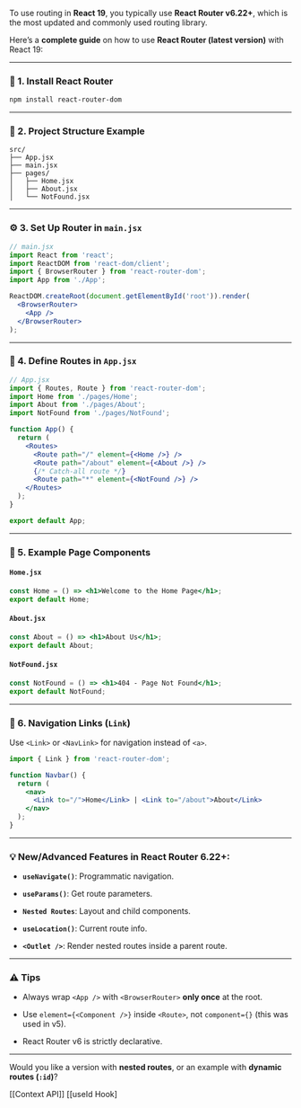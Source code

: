 To use routing in **React 19**, you typically use **React Router v6.22+**, which is the most updated and commonly used routing library.

Here’s a **complete guide** on how to use **React Router (latest version)** with React 19:

---

### 🧠 1. **Install React Router**

```bash
npm install react-router-dom
```

---

### 🧱 2. **Project Structure Example**

```
src/
├── App.jsx
├── main.jsx
├── pages/
│   ├── Home.jsx
│   ├── About.jsx
│   └── NotFound.jsx
```

---

### ⚙️ 3. **Set Up Router in `main.jsx`**

```jsx
// main.jsx
import React from 'react';
import ReactDOM from 'react-dom/client';
import { BrowserRouter } from 'react-router-dom';
import App from './App';

ReactDOM.createRoot(document.getElementById('root')).render(
  <BrowserRouter>
    <App />
  </BrowserRouter>
);
```

---

### 🧭 4. **Define Routes in `App.jsx`**

```jsx
// App.jsx
import { Routes, Route } from 'react-router-dom';
import Home from './pages/Home';
import About from './pages/About';
import NotFound from './pages/NotFound';

function App() {
  return (
    <Routes>
      <Route path="/" element={<Home />} />
      <Route path="/about" element={<About />} />
      {/* Catch-all route */}
      <Route path="*" element={<NotFound />} />
    </Routes>
  );
}

export default App;
```

---

### 📄 5. **Example Page Components**

#### `Home.jsx`

```jsx
const Home = () => <h1>Welcome to the Home Page</h1>;
export default Home;
```

#### `About.jsx`

```jsx
const About = () => <h1>About Us</h1>;
export default About;
```

#### `NotFound.jsx`

```jsx
const NotFound = () => <h1>404 - Page Not Found</h1>;
export default NotFound;
```

---

### 🔗 6. **Navigation Links (`Link`)**

Use `<Link>` or `<NavLink>` for navigation instead of `<a>`.

```jsx
import { Link } from 'react-router-dom';

function Navbar() {
  return (
    <nav>
      <Link to="/">Home</Link> | <Link to="/about">About</Link>
    </nav>
  );
}
```

---

### 💡 New/Advanced Features in React Router 6.22+:

- **`useNavigate()`**: Programmatic navigation.
    
- **`useParams()`**: Get route parameters.
    
- **`Nested Routes`**: Layout and child components.
    
- **`useLocation()`**: Current route info.
    
- **`<Outlet />`**: Render nested routes inside a parent route.
    

---

### ⚠️ Tips

- Always wrap `<App />` with `<BrowserRouter>` **only once** at the root.
    
- Use `element={<Component />}` inside `<Route>`, not `component={}` (this was used in v5).
    
- React Router v6 is strictly declarative.
    

---

Would you like a version with **nested routes**, or an example with **dynamic routes (`:id`)**?

[[Context API]]
[[useId Hook]
